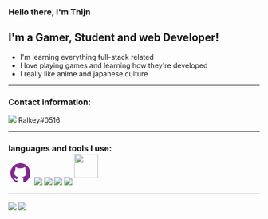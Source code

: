 ### Hello there, I'm Thijn

## I'm a Gamer, Student and web Developer!
- I'm learning everything full-stack related
- I love playing games and learning how they're developed
- I really like anime and japanese culture

---

### Contact information:

<img src="https://img.icons8.com/color/22/000000/discord-logo.png"/> Ralkey#0516


---

### languages and tools I use:

<svg xmlns="http://www.w3.org/2000/svg" x="0px" y="0px" width="48" height="48" viewBox="0 0 172 172" style=" fill:#000000;"><g fill="none" fill-rule="nonzero" stroke="none" stroke-width="1" stroke-linecap="butt" stroke-linejoin="miter" stroke-miterlimit="10" stroke-dasharray="" stroke-dashoffset="0" font-family="none" font-weight="none" font-size="none" text-anchor="none" style="mix-blend-mode: normal"><path d="M0,172v-172h172v172z" fill="none"></path><g fill="#822790"><path d="M78.11667,15.05c-32.96667,3.58333 -59.48333,30.1 -63.06667,62.35c-3.58333,33.68333 15.76667,63.78333 45.15,75.25c2.15,0.71667 4.3,-0.71667 4.3,-3.58333v-11.46667c0,0 -2.86667,0.71667 -6.45,0.71667c-10.03333,0 -14.33333,-8.6 -15.05,-13.61667c-0.71667,-2.86667 -2.15,-5.01667 -4.3,-7.16667c-2.15,-0.71667 -2.86667,-0.71667 -2.86667,-1.43333c0,-1.43333 2.15,-1.43333 2.86667,-1.43333c4.3,0 7.88333,5.01667 9.31667,7.16667c3.58333,5.73333 7.88333,7.16667 10.03333,7.16667c2.86667,0 5.01667,-0.71667 6.45,-1.43333c0.71667,-5.01667 2.86667,-10.03333 7.16667,-12.9c-16.48333,-3.58333 -28.66667,-12.9 -28.66667,-28.66667c0,-7.88333 3.58333,-15.76667 8.6,-21.5c-0.71667,-1.43333 -1.43333,-5.01667 -1.43333,-10.03333c0,-2.86667 0,-7.16667 2.15,-11.46667c0,0 10.03333,0 20.06667,9.31667c3.58333,-1.43333 8.6,-2.15 13.61667,-2.15c5.01667,0 10.03333,0.71667 14.33333,2.15c9.31667,-9.31667 20.06667,-9.31667 20.06667,-9.31667c1.43333,4.3 1.43333,8.6 1.43333,11.46667c0,5.73333 -0.71667,8.6 -1.43333,10.03333c5.01667,5.73333 8.6,12.9 8.6,21.5c0,15.76667 -12.18333,25.08333 -28.66667,28.66667c4.3,3.58333 7.16667,10.03333 7.16667,16.48333v18.63333c0,2.15 2.15,4.3 5.01667,3.58333c26.51667,-10.75 45.15,-36.55 45.15,-66.65c0,-43 -36.55,-76.68333 -79.55,-71.66667z"></path></g></g></svg>
<img src="https://img.icons8.com/color/48/000000/visual-studio-code-2019.png"/>
<img src="https://img.icons8.com/color/48/000000/javascript--v1.png"/>
<img src="https://img.icons8.com/color/48/000000/html-5--v1.png"/>
<img src="https://img.icons8.com/color/48/000000/css3.png"/>
<img width="48px" style="transform: translateY(-30%);" src="https://www.php.net/images/logos/new-php-logo.svg"/>

---

<img align="center" src="https://github-readme-stats.vercel.app/api?username=RalkeyOfficial&show_icons=true&hide_border=true&theme=dark"/>

<img align="center" src="https://github-readme-stats.vercel.app/api/top-langs/?username=RalkeyOfficial&show_icons=true&hide_border=true&theme=dark"/>
